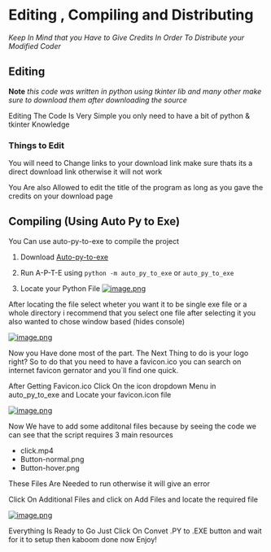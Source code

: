 
# Editing , Compiling and Distributing
*Keep In Mind that you Have to Give Credits In Order To Distribute your Modified Coder*

## Editing
**Note** *this code was written in python using tkinter lib and many other make sure to download them after downloading the source*

Editing The Code Is Very Simple you only need to have a bit of python & tkinter Knowledge 

### Things to Edit

You will need to Change links to your download link make sure thats its a direct download link otherwise it will not work

You Are also Allowed to edit the title of the program as long as you gave the credits on your download page

## Compiling (Using Auto Py to Exe)

You Can use auto-py-to-exe to compile the project

 1. Download [Auto-py-to-exe](https://pypi.org/project/auto-py-to-exe/) 

 2. Run A-P-T-E using `python -m auto_py_to_exe` or `auto_py_to_exe`
 
3. Locate your Python File
 [![image.png](https://i.postimg.cc/g2DXjF2X/image.png)](https://postimg.cc/ZWWKsQ34)

After locating the file select wheter you want it to be single exe file or a whole directory i recommend that you select one file after selecting it you also wanted to chose window based (hides console)

[![image.png](https://i.postimg.cc/TYvpcYy5/image.png)](https://postimg.cc/z3pzzNFq)

Now you Have done most of the part. The Next Thing to do is your logo right? So to do that you need to have a favicon.ico you can search on internet favicon gernator and you`ll find one quick.

After Getting Favicon.ico Click On the icon dropdown Menu in auto_py_to_exe and Locate your favicon.icon file 

[![image.png](https://i.postimg.cc/QC3hcC6X/image.png)](https://postimg.cc/k6f0mJ3Z)

Now We have to add some additonal files because by seeing the code we can see that the script requires 3 main resources 

- click.mp4
- Button-normal.png
- Button-hover.png

These Files Are Needed to run otherwise it will give an error

Click On Additional Files and click on Add Files and locate the required file 

[![image.png](https://i.postimg.cc/MZdF7X3d/image.png)](https://postimg.cc/kDRs9Mmb)

Everything Is Ready to Go Just Click On Convet .PY to .EXE button and wait for it to setup then kaboom done now Enjoy!


